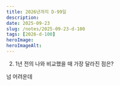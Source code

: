 ```yaml
---
title: 2026년까지 D-99일
description:
date: 2025-09-23
slug: /notes/2025-09-23-d-100
tags: [2026-d-100]
heroImage:
heroImageAlt:
---
```


2. 1년 전의 나와 비교했을 때 가장 달라진 점은?

넘 어려운데
